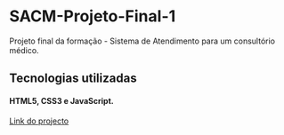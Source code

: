 # SACM-Projeto-Final-1
Projeto final da formação - Sistema de Atendimento para um consultório médico.

## Tecnologias utilizadas
#### HTML5, CSS3 e JavaScript.
<a href="https://euricodande12.github.io/SACM-Projeto-Final-1/" target="_blank">Link do projecto</a>
